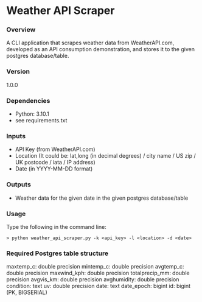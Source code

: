 # Weather API Scraper

### Overview
A CLI application that scrapes weather data from WeatherAPI.com, developed as an API consumption demonstration, and stores it to the given postgres database/table.

### Version
1.0.0
### Dependencies
+ Python: 3.10.1
+ see requirements.txt

### Inputs
+ API Key (from WeatherAPI.com)
+ Location (It could be: lat,long (in decimal degrees) / city name / US zip / UK postcode / iata / IP address)
+ Date (in YYYY-MM-DD format)

### Outputs
+ Weather data for the given date in the given postgres database/table

### Usage
Type the following in the command line:
```shell
> python weather_api_scraper.py -k <api_key> -l <location> -d <date>
```

### Required Postgres table structure
maxtemp_c: double precision
mintemp_c: double precision
avgtemp_c: double precision
maxwind_kph: double precision
totalprecip_mm: double precision
avgvis_km: double precision
avghumidity: double precision
condition: text
uv: double precision
date: text
date_epoch: bigint
id: bigint (PK, BIGSERIAL)

